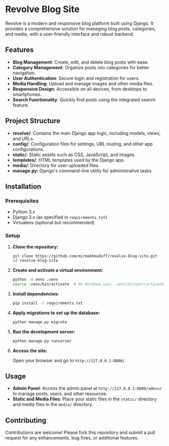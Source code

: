 # Revolve Blog Site

Revolve is a modern and responsive blog platform built using Django. It provides a comprehensive solution for managing blog posts, categories, and media, with a user-friendly interface and robust backend.

## Features

- **Blog Management**: Create, edit, and delete blog posts with ease.
- **Category Management**: Organize posts into categories for better navigation.
- **User Authentication**: Secure login and registration for users.
- **Media Handling**: Upload and manage images and other media files.
- **Responsive Design**: Accessible on all devices, from desktops to smartphones.
- **Search Functionality**: Quickly find posts using the integrated search feature.

## Project Structure

- **revolve/**: Contains the main Django app logic, including models, views, and URLs.
- **config/**: Configuration files for settings, URL routing, and other app configurations.
- **static/**: Static assets such as CSS, JavaScript, and images.
- **templates/**: HTML templates used by the Django app.
- **media/**: Directory for user-uploaded files.
- **manage.py**: Django's command-line utility for administrative tasks.

## Installation

### Prerequisites

- Python 3.x
- Django 3.x (as specified in `requirements.txt`)
- Virtualenv (optional but recommended)

### Setup

1. **Clone the repository:**

    ```bash
    git clone https://github.com/mirmakhmudoff/revolve-blog-site.git
    cd revolve-blog-site
    ```

2. **Create and activate a virtual environment:**

    ```bash
    python -m venv .venv
    source .venv/bin/activate  # On Windows use: .venv\Scripts\activate
    ```

3. **Install dependencies:**

    ```bash
    pip install -r requirements.txt
    ```

4. **Apply migrations to set up the database:**

    ```bash
    python manage.py migrate
    ```

5. **Run the development server:**

    ```bash
    python manage.py runserver
    ```

6. **Access the site:**

    Open your browser and go to `http://127.0.0.1:8000/`.

## Usage

- **Admin Panel**: Access the admin panel at `http://127.0.0.1:8000/admin/` to manage posts, users, and other resources.
- **Static and Media Files**: Place your static files in the `static/` directory and media files in the `media/` directory.

## Contributing

Contributions are welcome! Please fork this repository and submit a pull request for any enhancements, bug fixes, or additional features.
